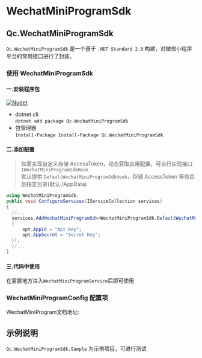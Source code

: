 # WechatMiniProgramSdk

## Qc.WechatMiniProgramSdk

`Qc.WechatMiniProgramSdk` 是一个基于 `.NET Standard 2.0` 构建，对微信小程序平台的常用接口进行了封装。


### 使用 WechatMiniProgramSdk


#### 一.安装程序包

[![Nuget](https://img.shields.io/nuget/v/Qc.WechatMiniProgramSdk)](https://www.nuget.org/packages/Qc.WechatMiniProgramSdk/)

- dotnet cli  
  `dotnet add package Qc.WechatMiniProgramSdk`
- 包管理器  
  `Install-Package Install-Package Qc.WechatMiniProgramSdk`

#### 二.添加配置

> 如需实现自定义存储 AccessToken，动态获取应用配置，可自行实现接口 `IWechatMiniProgramSdkHook`  
> 默认提供 `DefaultWechatMiniProgramSdkHook`，存储 AccessToken 等信息到指定目录(默认./AppData)

```cs
using WechatMiniProgramSdk;
public void ConfigureServices(IServiceCollection services)
{
  //...
  services.AddWechatMiniProgramSdk<WechatMiniProgramSdk.DefaultWechatMiniProgramSdkHook>(opt =>
  {
      opt.AppId = "Api Key";
      opt.AppSecret = "Secret Key";
  });
  //...
}
```

#### 三.代码中使用

在需要地方注入`WechatMiniProgramService`后即可使用

### WechatMiniProgramConfig 配置项

WechatMiniProgram文档地址: 

## 示例说明

`Qc.WechatMiniProgramSdk.Sample` 为示例项目，可进行测试
